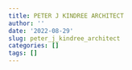 ```yaml
---
title: PETER J KINDREE ARCHITECT
author: ''
date: '2022-08-29'
slug: peter_j_kindree_architect
categories: []
tags: []
---
```

